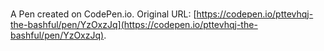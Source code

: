 # 

A Pen created on CodePen.io. Original URL: [https://codepen.io/pttevhqj-the-bashful/pen/YzOxzJq](https://codepen.io/pttevhqj-the-bashful/pen/YzOxzJq).

